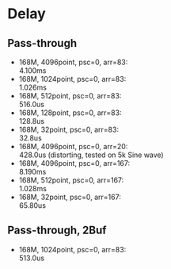 # Delay
## Pass-through
+ 168M, 4096point, psc=0, arr=83:  
4.100ms
+ 168M, 1024point, psc=0, arr=83:  
1.026ms
+ 168M, 512point, psc=0, arr=83:  
516.0us
+ 168M, 128point, psc=0, arr=83:  
128.8us
+ 168M, 32point, psc=0, arr=83:  
32.8us
+ 168M, 4096point, psc=0, arr=20:  
428.0us (distorting, tested on 5k Sine wave)
+ 168M, 4096point, psc=0, arr=167:  
8.190ms
+ 168M, 512point, psc=0, arr=167:  
1.028ms
+ 168M, 32point, psc=0, arr=167:  
65.80us
## Pass-through, 2Buf
+ 168M, 1024point, psc=0, arr=83:  
513.0us